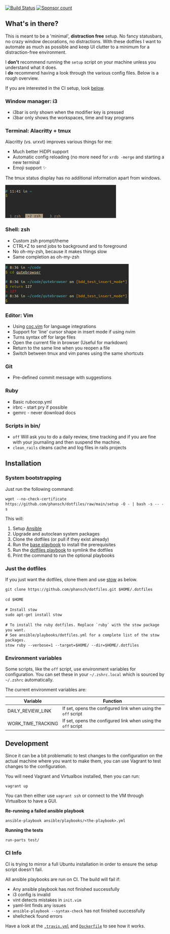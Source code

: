 [![Build Status](https://travis-ci.org/phansch/dotfiles.svg?branch=main)](https://travis-ci.org/phansch/dotfiles)
[![Sponsor
count](https://img.shields.io/badge/sponsors-4-brightgreen)](https://phansch.net/thanks)

## What's in there?

This is meant to be a 'minimal', **distraction free** setup. No fancy
statusbars, no crazy window decorations, no distractions.
With these dotfiles I want to automate as much as possible and keep UI clutter
to a minimum for a distraction-free environment.

I **don't** recommend running the `setup` script on your machine unless
you understand what it does.  
I **do** recommend having a look through the various config files.
Below is a rough overview.

If you are interested in the CI setup, look [below](#ci-info).

### Window manager: i3

 * i3bar is only shown when the modifier key is pressed
 * i3bar only shows the workspaces, time and tray programs

### Terminal: Alacritty + tmux

Alacritty (vs. urxvt) improves various things for me:

* Much better HiDPI support
* Automatic config reloading (no more need for `xrdb -merge` and starting a new
  terminal
* Emoji support ✨


The tmux status display has no additional information apart from windows.

![tmux status display](screenshots/screen-tmux.png)

### Shell: zsh

* Custom zsh prompt/theme
* CTRL+Z to send jobs to background and to foreground
* No oh-my-zsh, because it makes things slow
* Same completion as oh-my-zsh

![zsh prompt](screenshots/screen-zsh1.png)

### Editor: Vim

 * Using [coc.vim][coc] for language integrations
 * Support for 'line' cursor shape in insert mode if using nvim
 * Turns syntax off for large files
 * Open the current file in browser (Useful for markdown)
 * Return to the same line when you reopen a file
 * Switch between tmux and vim panes using the same shortcuts

### Git

 * Pre-defined commit message with suggestions

### Ruby

 * Basic rubocop.yml
 * irbrc - start pry if possible
 * gemrc - never download docs

### Scripts in bin/

 * `off` Will ask you to do a daily review, time tracking and if you are fine with your journaling and then suspend the machine.
 * `clean_rails` cleans cache and log files in rails projects

## Installation

### System bootstrapping

Just run the following command:

    wget --no-check-certificate https://github.com/phansch/dotfiles/raw/main/setup -O - | bash -s -- -s

This will:

1. Setup [Ansible](https://www.ansible.com/)
2. Upgrade and autoclean system packages
3. Clone the dotfiles (or pull if they exist already)
4. Run the [base playbook](https://github.com/phansch/dotfiles/blob/main/ansible/playbooks/base.yml) to install the prerequisites
5. Run the [dotfiles playbook](https://github.com/phansch/dotfiles/blob/main/ansible/playbooks/dotfiles.yml) to symlink the dotfiles
7. Print the command to run the optional playbooks

### Just the dotfiles

If you just want the dotfiles, clone them and use [stow](https://www.gnu.org/software/stow/) as below.

    git clone https://github.com/phansch/dotfiles.git $HOME/.dotfiles

    cd $HOME

    # Install stow
    sudo apt-get install stow

    # To install the ruby dotfiles. Replace `ruby` with the stow package you want.
    # See ansible/playbooks/dotfiles.yml for a complete list of the stow packages.
    stow ruby --verbose=1 --target=$HOME/ --dir=$HOME/.dotfiles

### Environment variables

Some scripts, like the `off` script, use environment variables for configuration.
You can set these in your `~/.zshrc.local` which is sourced by `~/.zshrc` automatically.

The current environment variables are:

| Variable           | Function                                                      |
| ------------------ | ------------------------------------------------------------- |
| DAILY_REVIEW_LINK  | If set, opens the configured link when using the `off` script |
| WORK_TIME_TRACKING | If set, opens the configured link when using the `off` script |

## Development

Since it can be a bit problematic to test changes to the configuration on the actual machine where you want to make them, you can use Vagrant to test changes to the configuration.

You will need Vagrant and Virtualbox installed, then you can run:

    vagrant up

You can then either use `vagrant ssh` or connect to the VM through Virtualbox to have a GUI.

**Re-running a failed ansible playbook**

    ansible-playbook ansible/playbooks/<the-playbook>.yml

**Running the tests**

    run-parts test/

### CI Info

CI is trying to mirror a full Ubuntu installation in order to ensure the setup script doesn't fail.

All ansible playbooks are run on CI. The build will fail if:

* Any ansible playbook has not finished successfully
* i3 config is invalid
* vint detects mistakes in `init.vim`
* yaml-lint finds any issues
* `ansible-playbook --syntax-check` has not finished successfully
* shellcheck found errors

Have a look at the [`.travis.yml`][travis] and
[`Dockerfile`][dockerfile] to see how it works.

[travis]: https://github.com/phansch/dotfiles/blob/main/.travis.yml
[dockerfile]: https://github.com/phansch/dotfiles/blob/main/Dockerfile
[coc]: https://github.com/neoclide/coc.nvim
